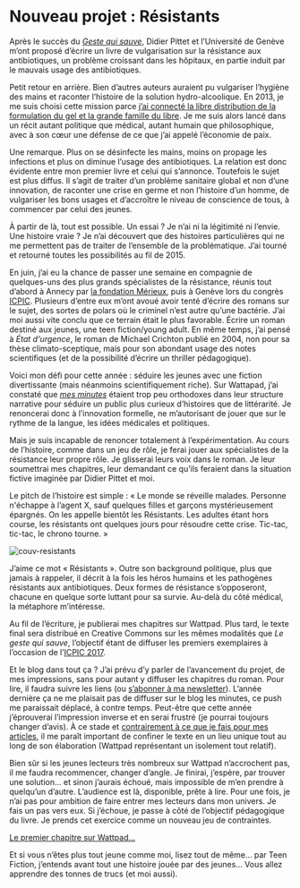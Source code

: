 # Nouveau projet&nbsp;: Résistants

Après le succès du [*Geste qui sauve*](https://tcrouzet.com/le-geste-qui-sauve/), Didier Pittet et l’Université de Genève m’ont proposé d’écrire un livre de vulgarisation sur la résistance aux antibiotiques, un problème croissant dans les hôpitaux, en partie induit par le mauvais usage des antibiotiques.<span id="more-43439"></span>

Petit retour en arrière. Bien d’autres auteurs auraient pu vulgariser l’hygiène des mains et raconter l’histoire de la solution hydro-alcoolique. En 2013, je me suis choisi cette mission parce [j’ai connecté la libre distribution de la formulation du gel et la grande famille du libre](https://tcrouzet.com/2016/01/19/lobsolescence-du-droit-dauteur-au-temps-de-labondance/). Je me suis alors lancé dans un récit autant politique que médical, autant humain que philosophique, avec à son cœur une défense de ce que j’ai appelé l’économie de paix.

Une remarque. Plus on se désinfecte les mains, moins on propage les infections et plus on diminue l’usage des antibiotiques. La relation est donc évidente entre mon premier livre et celui qui s’annonce. Toutefois le sujet est plus diffus. Il s’agit de traiter d’un problème sanitaire global et non d’une innovation, de raconter une crise en germe et non l’histoire d’un homme, de vulgariser les bons usages et d’accroître le niveau de conscience de tous, à commencer par celui des jeunes.

À partir de là, tout est possible. Un essai ? Je n’ai ni la légitimité ni l’envie. Une histoire vraie ? Je n’ai découvert que des histoires particulières qui ne me permettent pas de traiter de l’ensemble de la problématique. J’ai tourné et retourné toutes les possibilités au fil de 2015.

En juin, j’ai eu la chance de passer une semaine en compagnie de quelques-uns des plus grands spécialistes de la résistance, réunis tout d’abord à Annecy par [la fondation Mérieux](http://www.fondation-merieux.org/), puis à Genève lors du congrès [ICPIC](http://icpic.com/). Plusieurs d’entre eux m’ont avoué avoir tenté d’écrire des romans sur le sujet, des sortes de polars où le criminel n’est autre qu’une bactérie. J’ai moi aussi vite conclu que ce terrain était le plus favorable. Écrire un roman destiné aux jeunes, une teen fiction/young adult. En même temps, j’ai pensé à *État d'urgence*, le roman de Michael Crichton publié en 2004, non pour sa thèse climato-sceptique, mais pour son abondant usage des notes scientifiques (et de la possibilité d’écrire un thriller pédagogique).

Voici mon défi pour cette année : séduire les jeunes avec une fiction divertissante (mais néanmoins scientifiquement riche). Sur Wattapad, j’ai constaté que [*mes minutes*](https://tcrouzet.com/une-minute/) étaient trop peu orthodoxes dans leur structure narrative pour séduire un public plus curieux d’histoires que de littérarité. Je renoncerai donc à l’innovation formelle, ne m’autorisant de jouer que sur le rythme de la langue, les idées médicales et politiques.

Mais je suis incapable de renoncer totalement à l’expérimentation. Au cours de l’histoire, comme dans un jeu de rôle, je ferai jouer aux spécialistes de la résistance leur propre rôle. Je glisserai leurs voix dans le roman. Je leur soumettrai mes chapitres, leur demandant ce qu’ils feraient dans la situation fictive imaginée par Didier Pittet et moi.

Le pitch de l’histoire est simple : « Le monde se réveille malades. Personne n'échappe à l’agent X, sauf quelques filles et garçons mystérieusement épargnés. On les appelle bientôt les Résistants. Les adultes étant hors course, les résistants ont quelques jours pour résoudre cette crise. Tic-tac, tic-tac, le chrono tourne. »

![couv-resistants](https://tcrouzet.com/images_tc/2016/01/couv-resistants.jpg)

J’aime ce mot « Résistants ». Outre son background politique, plus que jamais à rappeler, il décrit à la fois les héros humains et les pathogènes résistants aux antibiotiques. Deux formes de résistance s’opposeront, chacune en quelque sorte luttant pour sa survie. Au-delà du côté médical, la métaphore m’intéresse.

Au fil de l’écriture, je publierai mes chapitres sur Wattpad. Plus tard, le texte final sera distribué en Creative Commons sur les mêmes modalités que *Le geste qui sauve*, l’objectif étant de diffuser les premiers exemplaires à l’occasion de l’[ICPIC 2017](http://icpic.com/2017/).

Et le blog dans tout ça ? J’ai prévu d’y parler de l’avancement du projet, de mes impressions, sans pour autant y diffuser les chapitres du roman. Pour lire, il faudra suivre les liens (ou [s’abonner à ma newsletter](https://tcrouzet.com/abonnement-par-mail/)). L’année dernière ça ne me plaisait pas de diffuser sur le blog les minutes, ce push me paraissait déplacé, à contre temps. Peut-être que cette année j’éprouverai l’impression inverse et en serai frustré (je pourrai toujours changer d’avis). À ce stade et [contrairement à ce que je fais pour mes articles](https://tcrouzet.com/2016/01/25/comment-jai-atomise-ma-vie-en-ligne/), il me paraît important de confiner le texte en un lieu unique tout au long de son élaboration (Wattpad représentant un isolement tout relatif).

Bien sûr si les jeunes lecteurs très nombreux sur Wattpad n’accrochent pas, il me faudra recommencer, changer d’angle. Je finirai, j’espère, par trouver une solution… et sinon j’aurais échoué, mais impossible de m’en prendre à quelqu’un d’autre. L’audience est là, disponible, prête à lire. Pour une fois, je n’ai pas pour ambition de faire entrer mes lecteurs dans mon univers. Je fais un pas vers eux. Si j’échoue, je passe à côté de l’objectif pédagogique du livre. Je prends cet exercice comme un nouveau jeu de contraintes.

[Le premier chapitre sur Wattpad…](https://www.wattpad.com/story/61038614-r%C3%A9sistants?platform=hootsuite)

Et si vous n’êtes plus tout jeune comme moi, lisez tout de même… par Teen Fiction, j’entends avant tout une histoire jouée par des jeunes… Vous allez apprendre des tonnes de trucs (et moi aussi).